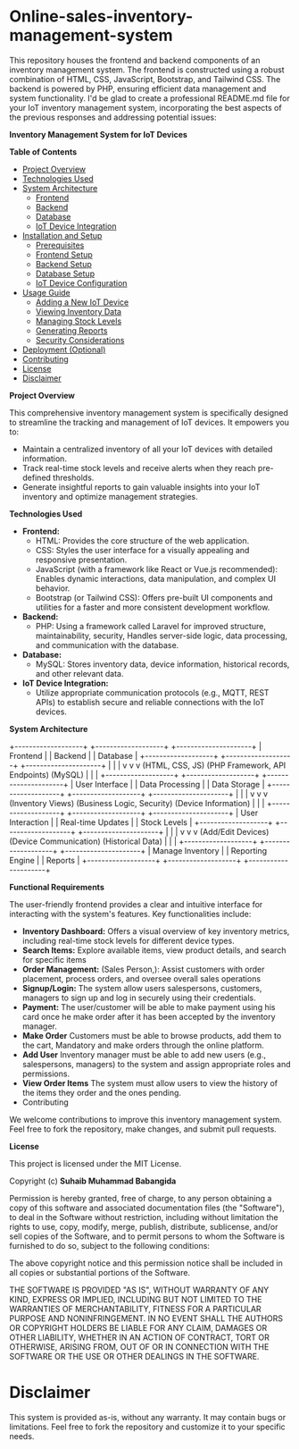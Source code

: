 # Online-sales-inventory-management-system
This repository houses the frontend and backend components of an inventory management system. The frontend is constructed using a robust combination of HTML, CSS, JavaScript, Bootstrap, and Tailwind CSS. The backend is powered by PHP, ensuring efficient data management and system functionality.
I'd be glad to create a professional README.md file for your IoT inventory management system, incorporating the best aspects of the previous responses and addressing potential issues:

**Inventory Management System for IoT Devices**

**Table of Contents**

  * [Project Overview](https://www.google.com/url?sa=E&source=gmail&q=#project-overview)
  * [Technologies Used](https://www.google.com/url?sa=E&source=gmail&q=#technologies-used)
  * [System Architecture](https://www.google.com/url?sa=E&source=gmail&q=#system-architecture)
      * [Frontend](https://www.google.com/url?sa=E&source=gmail&q=#frontend)
      * [Backend](https://www.google.com/url?sa=E&source=gmail&q=#backend)
      * [Database](https://www.google.com/url?sa=E&source=gmail&q=#database)
      * [IoT Device Integration](https://www.google.com/url?sa=E&source=gmail&q=#iot-device-integration)
  * [Installation and Setup](https://www.google.com/url?sa=E&source=gmail&q=#installation-and-setup)
      * [Prerequisites](https://www.google.com/url?sa=E&source=gmail&q=#prerequisites)
      * [Frontend Setup](https://www.google.com/url?sa=E&source=gmail&q=#frontend-setup)
      * [Backend Setup](https://www.google.com/url?sa=E&source=gmail&q=#backend-setup)
      * [Database Setup](https://www.google.com/url?sa=E&source=gmail&q=#database-setup)
      * [IoT Device Configuration](https://www.google.com/url?sa=E&source=gmail&q=#iot-device-configuration)
  * [Usage Guide](https://www.google.com/url?sa=E&source=gmail&q=#usage-guide)
      * [Adding a New IoT Device](https://www.google.com/url?sa=E&source=gmail&q=#adding-a-new-iot-device)
      * [Viewing Inventory Data](https://www.google.com/url?sa=E&source=gmail&q=#viewing-inventory-data)
      * [Managing Stock Levels](https://www.google.com/url?sa=E&source=gmail&q=#managing-stock-levels)
      * [Generating Reports](https://www.google.com/url?sa=E&source=gmail&q=#generating-reports)
      * [Security Considerations](https://www.google.com/url?sa=E&source=gmail&q=#security-considerations)
  * [Deployment (Optional)](https://www.google.com/url?sa=E&source=gmail&q=#deployment)
  * [Contributing](https://www.google.com/url?sa=E&source=gmail&q=#contributing)
  * [License](https://www.google.com/url?sa=E&source=gmail&q=#license)
  * [Disclaimer](https://www.google.com/url?sa=E&source=gmail&q=#disclaimer)

**Project Overview**

This comprehensive inventory management system is specifically designed to streamline the tracking and management of IoT devices. It empowers you to:

  * Maintain a centralized inventory of all your IoT devices with detailed information.
  * Track real-time stock levels and receive alerts when they reach pre-defined thresholds.
  * Generate insightful reports to gain valuable insights into your IoT inventory and optimize management strategies.

**Technologies Used**

  * **Frontend:**
      * HTML: Provides the core structure of the web application.
      * CSS: Styles the user interface for a visually appealing and responsive presentation.
      * JavaScript (with a framework like React or Vue.js recommended): Enables dynamic interactions, data manipulation, and complex UI behavior.
      * Bootstrap (or Tailwind CSS): Offers pre-built UI components and utilities for a faster and more consistent development workflow.
  * **Backend:**
      * PHP: Using a framework called Laravel for improved structure, maintainability, security, Handles server-side logic, data processing, and communication with the database.
  * **Database:**
      * MySQL: Stores inventory data, device information, historical records, and other relevant data.
  * **IoT Device Integration:**
      * Utilize appropriate communication protocols (e.g., MQTT, REST APIs) to establish secure and reliable connections with the IoT devices.

**System Architecture**

+-------------------+          +-------------------+          +---------------------+
|       Frontend     |          |       Backend       |          |       Database       |
+-------------------+          +-------------------+          +---------------------+
          |                    |                    |
          v                    v                    v
      (HTML, CSS, JS)      (PHP Framework, API Endpoints)        (MySQL)
          |                    |                    |
+-------------------+          +-------------------+          +---------------------+
| User Interface     |          | Data Processing    |          | Data Storage        |
+-------------------+          +-------------------+          +---------------------+
          |                    |                    |
          v                    v                    v
      (Inventory Views)      (Business Logic, Security)        (Device Information)
          |                    |                    |
+-------------------+          +-------------------+          +---------------------+
| User Interaction   |          | Real-time Updates  |          | Stock Levels         |
+-------------------+          +-------------------+          +---------------------+
          |                    |                    |
          v                    v                    v
      (Add/Edit Devices)      (Device Communication)        (Historical Data)
          |                    |                    |
+-------------------+          +-------------------+          +---------------------+
| Manage Inventory     |          | Reporting Engine   |          | Reports             |
+-------------------+          +-------------------+          +---------------------+


**Functional Requirements**

The user-friendly frontend provides a clear and intuitive interface for interacting with the system's features. Key functionalities include:

  * **Inventory Dashboard:** Offers a visual overview of key inventory metrics, including real-time stock levels for different device types.
  * **Search Items:** Explore available items, view product details, and search for specific items
  * **Order Management:** (Sales Person,): Assist customers with order placement, process orders, and oversee overall sales operations
  * **Signup/Login:** The system  allow users salespersons, customers, managers to sign up and log in securely using their credentials.
  * **Payment:** The user/customer will be able to make payment using his card once he make order after it has been accepted by the inventory manager.
  * **Make Order** Customers must be able to browse products, add them to the cart, Mandatory and make orders through the online platform.
  * **Add User** Inventory manager must be able to add new users (e.g., salespersons, managers) to the system and assign appropriate roles and permissions.
  * **View Order Items** The system must allow users to view the history of the items they order and the ones pending. 
  * Contributing

We welcome contributions to improve this inventory management system. Feel free to fork the repository, make changes, and submit pull requests.

**License**

This project is licensed under the MIT License.

Copyright (c) <b> Suhaib Muhammad Babangida </b>

Permission is hereby granted, free of charge, to any person obtaining a copy
of this software and associated documentation files (the "Software"), to deal
in the Software without restriction, including without limitation the rights
to use, copy, modify, merge, publish, distribute, sublicense, and/or sell
copies of the Software, and to permit persons to whom the Software is
furnished to do so, subject to the following conditions:

The above copyright notice and this permission notice shall be included in all
copies or substantial portions of the Software.

THE SOFTWARE IS PROVIDED "AS IS", WITHOUT WARRANTY OF ANY KIND, EXPRESS OR
IMPLIED, INCLUDING BUT NOT LIMITED TO THE WARRANTIES OF MERCHANTABILITY,
FITNESS FOR A PARTICULAR PURPOSE AND NONINFRINGEMENT. IN NO EVENT SHALL THE
AUTHORS OR COPYRIGHT HOLDERS BE LIABLE FOR ANY CLAIM, DAMAGES OR OTHER
LIABILITY, WHETHER IN AN ACTION OF CONTRACT, TORT OR OTHERWISE, ARISING FROM,
OUT OF OR IN CONNECTION WITH THE SOFTWARE OR THE USE OR OTHER DEALINGS IN THE
SOFTWARE.

# Disclaimer

This system is provided as-is, without any warranty. It may contain bugs or limitations. Feel free to fork the repository and customize it to your specific needs.
